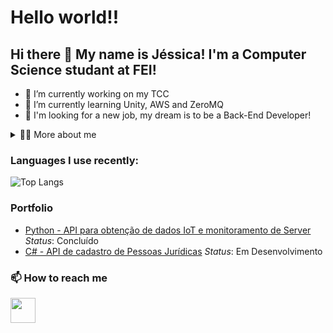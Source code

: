 # Hello world!! 
## Hi there 👋 My name is Jéssica! I'm a Computer Science studant at FEI!
- 📖 I’m currently working on my TCC
- 🌱 I’m currently learning Unity, AWS and ZeroMQ
- 🔭 I'm looking for a new job, my dream is to be a Back-End Developer! 

<details>
<summary> 👩‍💻 More about me</summary>
 - 📆 I'm 21 years old, currently living in São Paulo, Brazil!<br>
 - 📓 My English level is Advanced.<br>
 - 💻	 I have experience in Python, C#, SQL Server, Docker, Postgres and RabbitMQ to name a few.<br>
 - 🎧 In my spare time I like to play games, watch shows, listen to music and recently been loving to make games in Unity! 
</details>

### Languages I use recently:
![Top Langs](https://github-readme-stats.vercel.app/api/top-langs/?username=JesCat16&size_weight=0.5&count_weight=0.5&hide=javascript,html,css&layout=donut&theme=radical)
<br>
### Portfolio
* [Python - API para obtenção de dados IoT e monitoramento de Server](https://github.com/JesCat16/exame-backend-dtlabs-2025) *Status*: Concluído
* [C# - API de cadastro de Pessoas Jurídicas](https://github.com/JesCat16/aplicacao_para_cadastro_de_pessoaJuridica) *Status*: Em Desenvolvimento
### 📫 How to reach me
<a href="https://www.linkedin.com/in/jéssica-jesus-8b4889238" target="blank"><img align="center" src="https://www.vectorlogo.zone/logos/linkedin/linkedin-tile.svg" alt="" height="40" width="40" /></a>
